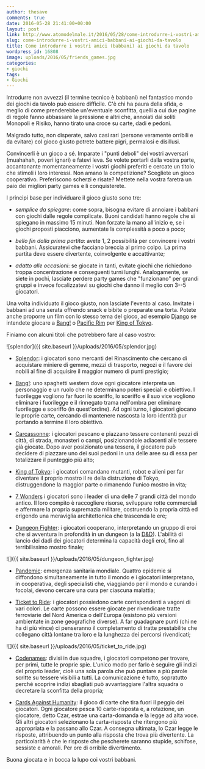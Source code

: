 ```yaml
---
author: thesave
comments: true
date: 2016-05-28 21:41:00+00:00
layout: post
link: http://www.atomodelmale.it/2016/05/28/come-introdurre-i-vostri-amici-babbani-ai-giochi-da-tavolo/
slug: come-introdurre-i-vostri-amici-babbani-ai-giochi-da-tavolo
title: Come introdurre i vostri amici (babbani) ai giochi da tavolo
wordpress_id: 16808
image: uploads/2016/05/friends_games.jpg
categories:
- giochi
tags:
- Giochi
---
```


Introdurre non avvezzi (il termine tecnico è babbani) nel fantastico mondo dei giochi da tavolo può essere difficile. C'è chi ha paura della sfida, o meglio di come prenderebbe un'eventuale sconfitta, quelli a cui due pagine di regole fanno abbassare la pressione e altri che, annoiati dai soliti Monopoli e Risiko, hanno tirato una croce su carte, dadi e pedoni.

Malgrado tutto, non disperate, salvo casi rari (persone veramente orribili e da evitare) col gioco giusto potrete battere pigri, permalosi e disillusi.

Convincerli è un gioco a sé. Imparate i "punti deboli" dei vostri avversari (muahahah, poveri ignari) e fatevi leva. Se volete portarli dalla vostra parte, accantonante momentaneamente i vostri giochi preferiti e cercate un titolo che stimoli i loro interessi. Non amano la competizione? Scegliete un gioco cooperativo. Preferiscono scherzi e risate? Mettete nella vostra faretra un paio dei migliori party games e li conquisterete.

I principi base per individuare il gioco giusto sono tre:

  * _semplice da spiegare_: come sopra, bisogna evitare di annoiare i babbani con giochi dalle regole complicate. Buoni candidati hanno regole che si spiegano in massimo 15 minuti. Non forzate la mano all'inizio e, se i giochi proposti piacciono, aumentate la complessità a poco a poco;

  * _bello fin dalla prima partita_: avete 1, 2 possibilità per convincere i vostri babbani. Assicuratevi che facciano breccia al primo colpo. La prima partita deve essere divertente, coinvolgente e accattivante;

  * _adatto alle occasioni_: se giocate in tanti, evitate giochi che richiedono troppa concentrazione e conseguenti turni lunghi. Analogamente, se siete in pochi, lasciate perdere party games che "funzionano" per grandi gruppi e invece focalizzatevi su giochi che danno il meglio con 3--5 giocatori.

Una volta individuato il gioco giusto, non lasciate l'evento al caso. Invitate i babbani ad una serata offrendo snack e bibite o preparate una torta. Potete anche proporre un film con lo stesso tema del gioco, ad esempio [Django](/2013/02/12/django-unchained.html) se intendete giocare a [Bang!](https://boardgamegeek.com/boardgame/3955/bang) o [Pacific Rim](/2013/07/24/pacific-rim.html) per [King of Tokyo](https://boardgamegeek.com/boardgame/70323/king-tokyo).

Finiamo con alcuni titoli che potrebbero fare al caso vostro:

![splendor]({{ site.baseurl }}/uploads/2016/05/splendor.jpg)

  * [Splendor](https://boardgamegeek.com/boardgame/148228/splendor): i giocatori sono mercanti del Rinascimento che cercano di acquistare miniere di gemme, mezzi di trasporto, negozi e il favore dei nobili al fine di acquisire il maggior numero di punti prestigio;

  * [Bang!](https://boardgamegeek.com/boardgame/3955/bang): uno spaghetti western dove ogni giocatore interpreta un personaggio e un ruolo che ne determinano poteri speciali e obiettivo. I fuorilegge vogliono far fuori lo sceriffo, lo sceriffo e il suo vice vogliono eliminare i fuorilegge e il rinnegato trama nell'ombra per eliminare fuorilegge e sceriffo (in quest'ordine). Ad ogni turno, i giocatori giocano le proprie carte, cercando di mantenere nascosta la loro identità pur portando a termine il loro obiettivo.

  * [Carcassonne](https://boardgamegeek.com/boardgame/822/carcassonne): i giocatori pescano e piazzano tessere contenenti pezzi di città, di strada, monasteri o campi, posizionandole adiacenti alle tessere già giocate. Dopo aver posizionato una tessera, il giocatore può decidere di piazzare uno dei suoi pedoni in una delle aree su di essa per totalizzare il punteggio più alto;

  * [King of Tokyo](https://boardgamegeek.com/boardgame/70323/king-tokyo): i giocatori comandano mutanti, robot e alieni per far diventare il proprio mostro il re della distruzione di Tokyo, distruggendone la maggior parte o rimanendo l'unico mostro in vita;

  * [7 Wonders](https://boardgamegeek.com/boardgame/68448/7-wonders) i giocatori sono i leader di una delle 7 grandi città del mondo antico. Il loro compito è  raccogliere risorse, sviluppare rotte commerciali e affermare la propria supremazia militare, costruendo la propria città ed erigendo una meraviglia architettonica che trascenda le ere;

  * [Dungeon Fighter](https://boardgamegeek.com/boardgame/102548/dungeon-fighter): i giocatori cooperano, interpretando un gruppo di eroi che si avventura in profondità in un dungeon (a la [D&D](/2014/05/29/dungeons-dragons-la-quinta-edizione-arrivera-a-partire-da-questestate.html)). L'abilità di lancio dei dadi dei giocatori determina la capacità degli eroi, fino al terribilissimo mostro finale;

![]({{ site.baseurl }}/uploads/2016/05/dungeon_fighter.jpg)

  * [Pandemic](https://boardgamegeek.com/boardgame/30549/pandemic): emergenza sanitaria mondiale. Quattro epidemie si diffondono simultaneamente in tutto il mondo e i giocatori interpretano, in cooperativa, degli specialisti che, viaggiando per il mondo e curando i focolai, devono cercare una cura per ciascuna malattia;

  * [Ticket to Ride](https://boardgamegeek.com/boardgame/9209/ticket-ride): i giocatori possiedono carte corrispondenti a vagoni di vari colori. Le carte possono essere giocate per rivendicare tratte ferroviarie del Nord America o dell'Europa (esistono più versioni ambientate in zone geografiche diverse). A far guadagnare punti (chi ne ha di più vince) ci penseranno il completamento di tratte prestabilite che collegano città lontane tra loro e la lunghezza dei percorsi rivendicati;

![]({{ site.baseurl }}/uploads/2016/05/ticket_to_ride.jpg)

  * [Codenames](https://boardgamegeek.com/boardgame/178900/codenames): divisi in due squadre, i giocatori competono per trovare, per primi, tutte le proprie spie. L'unico modo per farlo è seguire gli indizi del proprio leader, cioè una sola parola che può puntare a più parole scritte su tessere visibili a tutti. La comunicazione è tutto, sopratutto perché scoprire indizi sbagliati può avvantaggiare l'altra squadra o decretare la sconfitta della propria;

  * [Cards Against Humanity](/2013/06/27/giochi-da-tavolo-open-source-stampa-e-gioca-per-ore-di-divertimento-open.html): il gioco di carte che tira fuori il peggio dei giocatori. Ogni giocatore pesca 10 carte-risposta e, a rotazione, un giocatore, detto Czar, estrae una carta-domanda e la legge ad alta voce. Gli altri giocatori selezionano la carta-risposta che ritengono più appropriata e la passano allo Czar. A consegna ultimata, lo Czar legge le risposte, attribuendo un punto alla risposta che trova più divertente. La particolarità è che le risposte che pescherete saranno stupide, schifose, sessiste e amorali. Per ore di orribile divertimento.

Buona giocata e in bocca la lupo coi vostri babbani.
